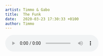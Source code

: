 ```yaml
---
artist: Timmo & Gabo
title:  The Funk 
date:   2020-03-23 17:30:33 +0100
author: Timmo
---
```

<div class="audio-container ">

<audio controls>
  <source src="https://www.dropbox.com/s/j1y7zo77pwp7q4o/The%20Funk.mp3?raw=1" type="audio/mpeg">
Your browser does not support the audio element.
</audio>

</div>
